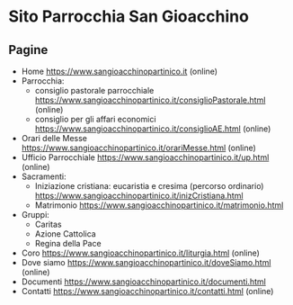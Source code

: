 # Sito Parrocchia San Gioacchino

## Pagine
- Home https://www.sangioacchinopartinico.it (online)
- Parrocchia:
  - consiglio pastorale parrocchiale https://www.sangioacchinopartinico.it/consiglioPastorale.html (online)
  - consiglio per gli affari economici https://www.sangioacchinopartinico.it/consiglioAE.html (online)
- Orari delle Messe https://www.sangioacchinopartinico.it/orariMesse.html (online)
- Ufficio Parrocchiale https://www.sangioacchinopartinico.it/up.html (online)
- Sacramenti:
  - Iniziazione cristiana: eucaristia e cresima (percorso ordinario) https://www.sangioacchinopartinico.it/inizCristiana.html
  - Matrimonio https://www.sangioacchinopartinico.it/matrimonio.html
- Gruppi:
  - Caritas
  - Azione Cattolica
  - Regina della Pace
- Coro https://www.sangioacchinopartinico.it/liturgia.html (online)
- Dove siamo https://www.sangioacchinopartinico.it/doveSiamo.html (online)
- Documenti https://www.sangioacchinopartinico.it/documenti.html
- Contatti https://www.sangioacchinopartinico.it/contatti.html (online)
